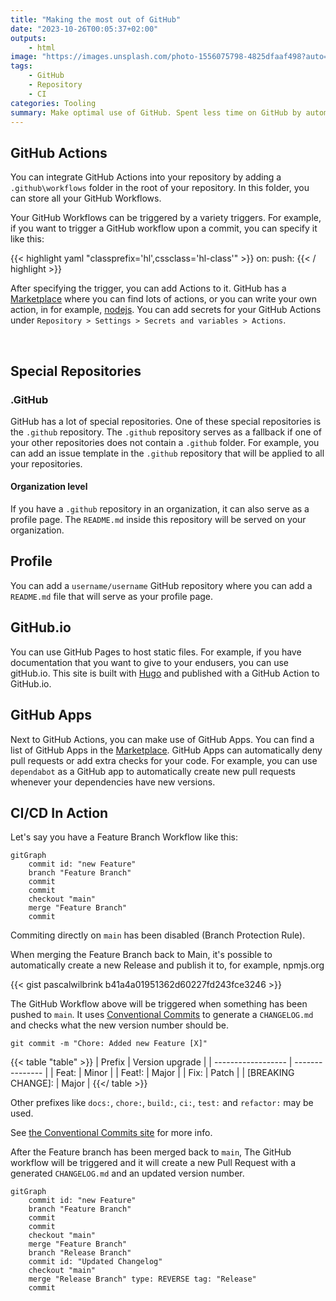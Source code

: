 ```yaml
---
title: "Making the most out of GitHub"
date: "2023-10-26T00:05:37+02:00"
outputs:
    - html
image: "https://images.unsplash.com/photo-1556075798-4825dfaaf498?auto=format&fit=crop&q=80&w=3552&ixlib=rb-4.0.3&ixid=M3wxMjA3fDB8MHxwaG90by1wYWdlfHx8fGVufDB8fHx8fA%3D%3D"
tags:
    - GitHub
    - Repository
    - CI
categories: Tooling
summary: Make optimal use of GitHub. Spent less time on GitHub by automating out your CI/CD
---
```



## GitHub Actions
You can integrate GitHub Actions into your repository by adding a `.github\workflows` folder in the root of your repository. In this folder, you can store all your GitHub Workflows.

Your GitHub Workflows can be triggered by a variety triggers. For example, if you want to trigger a GitHub workflow upon a commit, you can specify it like this:

{{< highlight yaml "classprefix='hl',cssclass='hl-class'" >}}
on:
  push:
{{< / highlight >}}

After specifying the trigger, you can add Actions to it. GitHub has a [Marketplace](https://github.com/marketplace?type=actions) where you can find lots of actions, or you can write your own action, in for example, [nodejs](https://pascalwilbrink.github.io/tags/nodejs).
You can add secrets for your GitHub Actions under `Repository > Settings > Secrets and variables > Actions`.

<br />

## Special Repositories

### .GitHub
GitHub has a lot of special repositories. One of these special repositories is the `.github` repository. The `.github` repository serves as a fallback if one of your other repositories does not contain a `.github` folder. For example, you can add an issue template in the `.github` repository that will be applied to all your repositories.

#### Organization level
If you have a `.github` repository in an organization, it can also serve as a profile page. The `README.md` inside this repository will be served on your organization.

## Profile
You can add a `username/username` GitHub repository where you can add a `README.md` file that will serve as your profile page.

## GitHub.io
You can use GitHub Pages to host static files. For example, if you have documentation that you want to give to your endusers, you can use gitHub.io.
This site is built with [Hugo](https://gohugo.io/) and published with a GitHub Action to GitHub.io.

## GitHub Apps
Next to GitHub Actions, you can make use of GitHub Apps. You can find a list of GitHub Apps in the [Marketplace](https://github.com/marketplace?type=apps). GitHub Apps can automatically deny pull requests or add extra checks for your code. For example, you can use `dependabot` as a GitHub app to automatically create new pull requests whenever your dependencies have new versions.

## CI/CD In Action
Let's say you have a Feature Branch Workflow like this:

```mermaid
gitGraph
    commit id: "new Feature"
    branch "Feature Branch"
    commit
    commit
    checkout "main"
    merge "Feature Branch"
    commit
```

Commiting directly on `main` has been disabled (Branch Protection Rule).

When merging the Feature Branch back to Main, it's possible to automatically create a new Release and publish it to, for example, npmjs.org

{{< gist pascalwilbrink b41a4a01951362d60227fd243fce3246 >}}

The GitHub Workflow above will be triggered when something has been pushed to `main`. It uses [Conventional Commits](https://www.conventionalcommits.org/) to generate a `CHANGELOG.md` and checks what the new version number should be. 

`git commit -m "Chore: Added new Feature [X]"`

{{< table "table" >}}
| Prefix             | Version upgrade |
| ------------------ | --------------- |
| Feat:              | Minor           |
| Feat!:             | Major           |
| Fix:               | Patch           |
| [BREAKING CHANGE]: | Major           |
{{</ table >}}

Other prefixes like `docs:`, `chore:`, `build:`, `ci:`, `test:` and `refactor:` may be used.

See [the Conventional Commits site](https://www.conventionalcommits.org/en/v1.0.0/#summary) for more info.

After the Feature branch has been merged back to `main`, The GitHub workflow will be triggered and it will create a new Pull Request with a generated `CHANGELOG.md` and an updated version number.

```mermaid
gitGraph
    commit id: "new Feature"
    branch "Feature Branch"
    commit
    commit
    checkout "main"
    merge "Feature Branch"
    branch "Release Branch"
    commit id: "Updated Changelog"
    checkout "main"
    merge "Release Branch" type: REVERSE tag: "Release"
    commit
```
